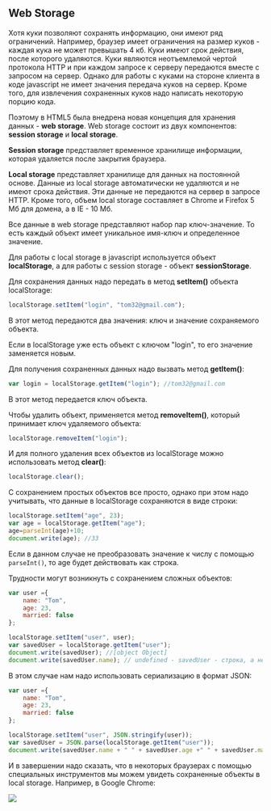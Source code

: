 ## Web Storage

Хотя куки позволяют сохранять информацию, они имеют ряд ограничений. Например, браузер имеет ограничения на размер куков - 
каждая кука не может превышать 4 кб. Куки имеют срок действия, после которого удаляются. Куки являются неотъемлемой чертой протокола HTTP и при каждом 
запросе к серверу передаются вместе с запросом на сервер. Однако для работы с куками на стороне клиента в коде javascript не имеет значения передача куков на сервер. 
Кроме того, для извлечения сохраненных куков надо написать некоторую порцию кода.

Поэтому в HTML5 была внедрена новая концепция для хранения данных - **web storage**. Web storage состоит из двух компонентов: 
**session storage** и **local storage**.

**Session storage** представляет временное хранилище информации, которая удаляется после закрытия браузера.

**Local storage** представляет хранилище для данных на постоянной основе. Данные из local storage автоматически не удаляются и 
не имеют срока действия. Эти данные не передаются на сервер в запросе HTTP. Кроме того, объем local storage составляет в Chrome и Firefox 5 Mб для домена, 
а в IE - 10 Mб.

Все данные в web storage представляют набор пар ключ-значение. То есть каждый объект имеет уникальное имя-ключ и определенное значение.

Для работы с local storage в javascript используется объект **localStorage**, а для работы с session storage - объект 
**sessionStorage**.

Для сохранения данных надо передать в метод **setItem()** объекта localStorage:

```js
localStorage.setItem("login", "tom32@gmail.com");
```

В этот метод передаются два значения: ключ и значение сохраняемого объекта.

Если в localStorage уже есть объект с ключом "login", то его значение заменяется новым.

Для получения сохраненных данных надо вызвать метод **getItem()**:

```js
var login = localStorage.getItem("login"); //tom32@gmail.com
```

В этот метод передается ключ объекта.

Чтобы удалить объект, применяется метод **removeItem()**, который принимает ключ удаляемого объекта:

```js
localStorage.removeItem("login");
```

И для полного удаления всех объектов из localStorage можно использовать метод **clear()**:

```js
localStorage.clear();
```

С сохранением простых объектов все просто, однако при этом надо учитывать, что данные в localStorage сохраняются в виде строки:

```js
localStorage.setItem("age", 23);
var age = localStorage.getItem("age");
age=parseInt(age)+10;
document.write(age); //33
```

Если в данном случае не преобразовать значение к числу с помощью `parseInt()`, то age будет действовать как строка.

Трудности могут возникнуть с сохранением сложных объектов:

```js
var user ={
	name: "Tom",
	age: 23,
	married: false
};

localStorage.setItem("user", user);
var savedUser = localStorage.getItem("user");
document.write(savedUser); //[object Object]
document.write(savedUser.name); // undefined - savedUser - строка, а не объект
```

В этом случае нам надо использовать сериализацию в формат JSON:

```js
var user ={
	name: "Tom",
	age: 23,
	married: false
};

localStorage.setItem("user", JSON.stringify(user));
var savedUser = JSON.parse(localStorage.getItem("user"));
document.write(savedUser.name + " " + savedUser.age +" " + savedUser.married); // Tom 23 false
```

И в завершении надо сказать, что в некоторых браузерах с помощью специальных инструментов мы можем увидеть сохраненные объекты в local storage. 
Например, в Google Chrome:

![](https://metanit.com/web/javascript/pics/localstorage.png)

